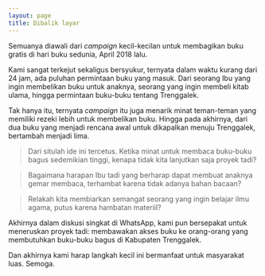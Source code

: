 ```yaml
---
layout: page
title: Dibalik layar
---
```


Semuanya diawali dari _campaign_ kecil-kecilan untuk membagikan buku gratis di hari buku sedunia, April 2018 lalu.

Kami sangat terkejut sekaligus bersyukur, ternyata dalam waktu kurang dari 24 jam, ada puluhan permintaan buku yang masuk. Dari seorang Ibu yang ingin membelikan buku untuk anaknya, seorang yang ingin membeli kitab ulama, hingga permintaan buku-buku tentang Trenggalek. 

Tak hanya itu, ternyata _campaign_ itu juga menarik minat teman-teman yang memiliki rezeki lebih untuk membelikan buku. Hingga pada akhirnya, dari dua buku yang menjadi rencana awal untuk dikapalkan menuju Trenggalek, bertambah menjadi lima.

> Dari situlah ide ini tercetus. Ketika minat untuk membaca buku-buku bagus sedemikian tinggi, kenapa tidak kita lanjutkan saja proyek tadi?

> Bagaimana harapan Ibu tadi yang berharap dapat membuat anaknya gemar membaca, terhambat karena tidak adanya bahan bacaan?

> Relakah kita membiarkan semangat seorang yang ingin belajar ilmu agama, putus karena hambatan materiil?

Akhirnya dalam diskusi singkat di WhatsApp, kami pun bersepakat untuk meneruskan proyek tadi: membawakan akses buku ke orang-orang yang membutuhkan buku-buku bagus di Kabupaten Trenggalek.

Dan akhirnya kami harap langkah kecil ini bermanfaat untuk masyarakat luas. Semoga.
